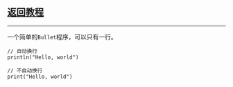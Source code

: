 ## [返回教程](README.md)
***
一个简单的`Bullet`程序，可以只有一行。
```bullet
// 自动换行
println("Hello, world")
```
```bullet
// 不自动换行
print("Hello, world")
```